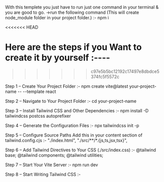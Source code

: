 With this templete you just have to run just one command in your terminal & you are good to go.
->run the following command (This will create node_module folder in your project folder.) :- 
npm i

<<<<<<< HEAD


Here are the steps if you Want to create it by yourself :----
=======
>>>>>>> c97e5b5bc12192c17497e8dbdce5374fc5f5572c

Step 1 – Create Your Project Folder :- 
    npm create vite@latest your-project-name -- --template react

Step 2 – Navigate to Your Project Folder :- 
    cd your-project-name

Step 3 – Install Tailwind CSS and Other Dependencies :- 
    npm install -D tailwindcss postcss autoprefixer

Step 4 – Generate the Configuration Files :- 
    npx tailwindcss init -p

Step 5 – Configure Source Paths
    Add this in your content section of tailwind.config.cjs :- 
    "./index.html",
    "./src/**/*.{js,ts,jsx,tsx}",

Step 6 – Add Tailwind Directives to Your CSS (./src/index.css) :- 
    @tailwind base;
    @tailwind components;
    @tailwind utilities;

Step 7 – Start Your Vite Server :- 
    npm run dev

Step 8 – Start Writing Tailwind CSS :- 
